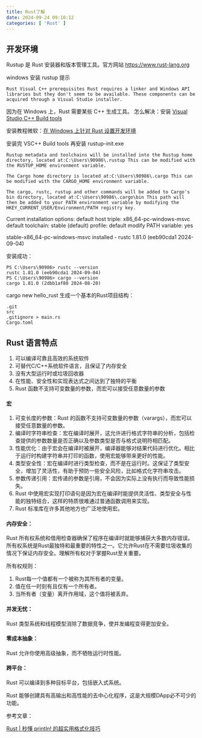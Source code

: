 ```yaml
---
title: Rust了解
date: 2024-09-24 09:10:12
categories: [ 'Rust' ]
---
```


## 开发环境

Rustup 是 Rust 安装器和版本管理工具。官方网站 https://www.rust-lang.org

windows 安装 rustup 提示

`Rust Visual C++ prerequisites
Rust requires a linker and Windows API libraries but they don't seem to be
available.
These components can be acquired through a Visual Studio installer.`

因为在 Windows 上，Rust 需要某些 C++ 生成工具。
怎么解决：安装 [Visual Studio C++ Build tools](https://visualstudio.microsoft.com/visual-cpp-build-tools/)

安装教程微软：[在 Windows 上针对 Rust 设置开发环境](https://learn.microsoft.com/zh-cn/windows/dev-environment/rust/setup)

安装完 VSC++ Build tools 再安装 rustup-init.exe

`Rustup metadata and toolchains will be installed into the Rustup
home directory, located at:C:\Users\90986\.rustup
This can be modified with the RUSTUP_HOME environment variable.`

`The Cargo home directory is located at:C:\Users\90986\.cargo
This can be modified with the CARGO_HOME environment variable.`

`The cargo, rustc, rustup and other commands will be added to
Cargo's bin directory, located at:C:\Users\90986\.cargo\bin
This path will then be added to your PATH environment variable by
modifying the HKEY_CURRENT_USER/Environment/PATH registry key.`

Current installation options:
default host triple: x86_64-pc-windows-msvc
default toolchain: stable (default)
profile: default
modify PATH variable: yes

stable-x86_64-pc-windows-msvc installed - rustc 1.81.0 (eeb90cda1 2024-09-04)

安装成功：

```plaintext
PS C:\Users\90986> rustc --version
rustc 1.81.0 (eeb90cda1 2024-09-04)
PS C:\Users\90986> cargo --version
cargo 1.81.0 (2dbb1af80 2024-08-20)
```

cargo new hello_rust 生成一个基本的Rust项目结构：

```plaintext
.git
src
.gitignore > main.rs
Cargo.toml
```

## Rust 语言特点

1. 可以编译可靠且高效的系统软件
2. 可替代C/C++系统软件语言，且保证了内存安全
3. 没有大型运行时或垃圾回收器
4. 在性能、安全性和实现表达式之间达到了独特的平衡
5. Rust 函数不支持可变数量的参数，而宏可以接受任意数量的参数

#### 宏

1. 可变长度的参数：Rust 的函数不支持可变数量的参数（varargs），而宏可以接受任意数量的参数。
2. 编译时字符串检查：宏在编译时展开，这允许进行格式字符串的分析，包括检查提供的参数数量是否正确以及参数类型是否与格式说明符相匹配。
3. 性能优化：由于宏会在编译时被展开，编译器能够对结果代码进行优化。相比于运行时构建字符串并打印的函数，使用宏能够带来更好的性能。
4. 类型安全性：宏在编译时进行类型检查，而不是在运行时。这保证了类型安全，增加了灵活性，有助于预防一些安全风险，比如格式化字符串攻击。
5. 参数传递引用：宏传递的参数是引用，不会因为实际上没有执行而导致性能损失。
6. Rust 中使用宏实现打印语句是因为宏在编译时能提供灵活性、类型安全与性能的独特结合，这样的特质很难通过普通函数调用来实现。
7. Rust 标准库在许多其他地方也广泛地使用宏。

#### 内存安全：

Rust 所有权系统和借用检查器确保了程序在编译时就能够捕获大多数内存错误。
所有权系统是Rust最独特和最重要的特性之一。它允许Rust在不需要垃圾收集的情况下保证内存安全。理解所有权对于掌握Rust至关重要。

所有权规则：

1. Rust每一个值都有一个被称为其所有者的变量。
2. 值在任一时刻有且仅有一个所有者。
3. 当所有者（变量）离开作用域，这个值将被丢弃。

#### 并发无忧：

Rust 类型系统和线程模型消除了数据竞争，使并发编程变得更加安全。

#### 零成本抽象：

Rust 允许你使用高级抽象，而不牺牲运行时性能。

#### 跨平台：

Rust 可以编译到多种目标平台，包括嵌入式系统。

Rust 能够创建具有高输出和高性能的去中心化程序，这是大规模DApp必不可少的功能。

参考文章：

[Rust | 秒懂 println! 的超实用格式化技巧](https://www.cnblogs.com/RioTian/p/18145045)


